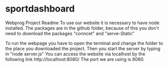 # sportdashboard
Webprog Project Readme
To use our website it is necessary to have node installed.
The packages are in the github folder, because of this you don't need to
download the packages "conncet" and "serve-Static"

To run the webpage you have to open the terminal and change the folder to the place you
downloaded the project.
Then you start the server by typing in "node server.js"
You can access the website via localhost by the following link
http://localhost:8080/
The port we are using is 8080.
